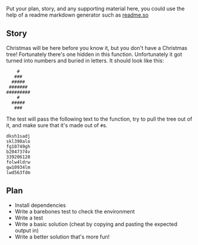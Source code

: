 Put your plan, story, and any supporting material here, you could use the help of a readme markdown generator such as [readme.so](https://readme.so/)

## Story

Christmas will be here before you know it, but you don't have a Christmas tree! Fortunately there's one hidden in this function. Unfortunately it got turned into numbers and buried in letters. It should look like this:

```
    #
   ###
  #####
 #######
#########
    #
  #####
   ###
```
The test will pass the following text to the function, try to pull the tree out of it, and make sure that it's made out of `#`s.

```
dksh1sadj
skl398alo
fg10749gh
b2047374v
339206120
folw4ldrw
qw10934lm
lwd563fdm
```



## Plan

- Install dependencies
- Write a barebones test to check the environment
- Write a test
- Write a basic solution (cheat by copying and pasting the expected output in)
- Write a better solution that's more fun!